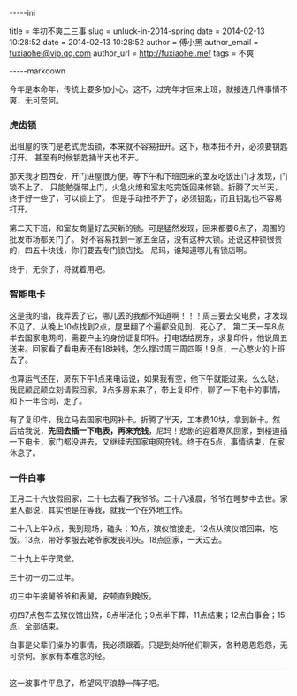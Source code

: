 -----ini

title = 年初不爽二三事
slug = unluck-in-2014-spring
date = 2014-02-13 10:28:52
date = 2014-02-13 10:28:52
author = 傅小黑
author_email = fuxiaohei@vip.qq.com
author_url = http://fuxiaohei.me/
tags = 不爽

-----markdown

今年是本命年，传统上要多加小心。这不，过完年才回来上班，就接连几件事情不爽，无可奈何。

### 虎齿锁

出租屋的铁门是老式虎齿锁，本来就不容易扭开。这下，根本扭不开，必须要钥匙打开。
甚至有时候钥匙捅半天也不开。

那天我才回西安，开门进屋很方便。等下午和下班回来的室友吃饭出门才发现，门锁不上了。
只能勉强带上门，火急火燎和室友吃完饭回来修锁。折腾了大半天，终于好一些了，可以锁上了。
但是手动扭不开了，必须钥匙，而且钥匙也不容易打开。

第二天下班，和室友商量好去买新的锁。可是猛然发现，回来都要6点了，周围的批发市场都关门了。
好不容易找到一家五金店，没有这种大锁。还说这种锁很贵的，四五十块钱，你们要去专门锁店找。
尼玛，谁知道哪儿有锁店啊。

终于，无奈了，将就着用吧。<!--more-->

### 智能电卡

这是我的错，我弄丢了它，哪儿丢的我都不知道啊！！！周三要去交电费，才发现不见了。从晚上10点找到2点，屋里翻了个遍都没见到，死心了。
第二天一早8点半去国家电网问，需要户主的身份证复印件。打电话给房东，求复印件，他说周五送来。回家看了看电表还有18块钱，怎么撑过周三周四啊！9点，一心憋火的上班去了。

也算运气还在，房东下午1点来电话说，如果我有空，他下午就能过来。么么哒，我屁颠屁颠立刻请假回家。3点多房东来了，带上复印件，聊了一下电卡的事情，和下一年合同，走了。

有了复印件，我立马去国家电网补卡。折腾了半天，工本费10块，拿到新卡。然后给我说，**先回去插一下电表，再来充钱**，尼玛！悲剧的迎着寒风回家，到楼道插一下电卡，家门都没进去，又继续去国家电网充钱。终于在5点，事情结束，在家休息了。

### 一件白事

正月二十六放假回家，二十七去看了我爷爷。二十八凌晨，爷爷在睡梦中去世。家里人都说，其实他是在等我，就我一个在外地工作。

二十八上午9点，我到现场，磕头；10点，殡仪馆接走。12点从殡仪馆回来，吃饭。13点，带好孝服去姥爷家发丧叩头。18点回家，一天过去。

二十九上午守灵堂。

三十初一初二过年。

初三中午接舅爷爷和表舅，安顿直到晚饭。

初四7点包车去殡仪馆出殡，8点半活化；9点半下葬，11点结束；12点白事会；15点，全部结束。

白事是父辈们操办的事情，我必须跟着。只是到处听他们聊天，各种恩恩怨怨，无可奈何。家家有本难念的经。

---------

这一波事件平息了，希望风平浪静一阵子吧。
